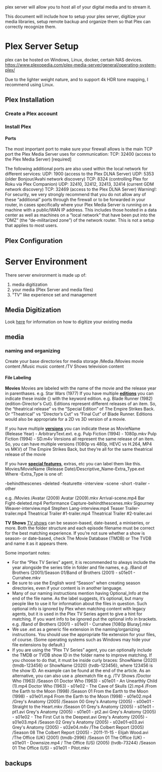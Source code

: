 plex server will allow you to host all of your digital media and to stream it.   

This document will include how to setup your plex server, digitize your media libraries, setup remote backup and organize them so that Plex can correctly recognize them.

# Plex Server Setup
plex can be hosted on Windows, Linux, docker, certain NAS devices.
https://www.plexopedia.com/plex-media-server/general/operating-system-plex/

Due to the lighter weight nature, and to support 4k HDR tone mapping, I recommend using Linux.

## Plex Installation
### Create a Plex account

### Install Plex

#### Ports
The most important port to make sure your firewall allows is the main TCP port the Plex Media Server uses for communication:
TCP: 32400 (access to the Plex Media Server) [required]

The following additional ports are also used within the local network for different services:
UDP: 1900 (access to the Plex DLNA Server)
UDP: 5353 (older Bonjour/Avahi network discovery)
TCP: 8324 (controlling Plex for Roku via Plex Companion)
UDP: 32410, 32412, 32413, 32414 (current GDM network discovery)
TCP: 32469 (access to the Plex DLNA Server)
Warning!: For security, we very strongly recommend that you do not allow any of these “additional” ports through the firewall or to be forwarded in your router, in cases specifically where your Plex Media Server is running on a machine with a public/WAN IP address. This includes those hosted in a data center as well as machines on a “local network” that have been put into the “DMZ” (the “de-militarized zone”) of the network router. This is not a setup that applies to most users.

## Plex Configuration 
# Server Environment
There server environment is made up of:
1. media digitization
2. your media (Plex Server and media files)
3. "TV" like experience set and management

## Media Digitization
Look [here](media-dig.md) for information on how to digitize your existing media

## media 
### naming and organizing 
Create your base directories for media storage
/Media
   /Movies
      movie content
   /Music
      music content
   /TV Shows
      television content

#### File Labeling
**Movies**
Movies are labeled with the name of the movie and the release year in parenthases.  e.g. Star Wars (1977)
If you have multiple [**editions**](https://support.plex.tv/articles/multiple-editions/) you can indicate these inside {} with the keyword edition.  e.g. Blade Runner (1982) {edition-Director's Cut}.
Editions represent different releases of an item. So, the “theatrical release” vs the “Special Edition” of The Empire Strikes Back. Or “Theatrical” vs “Director’s Cut” vs “Final Cut” of Blade Runner. Editions would also be appropriate for a 2D vs 3D version of a movie.

If you have multiple [**versions**](https://support.plex.tv/articles/200381043-multi-version-movies/) you can indicate these as MovieName (Release Year) - ArbitraryText.ext.  e.g. Pulp Fiction (1994) - 1080p.mkv  Pulp Fiction (1994) - SD.m4v
Versions all represent the same release of an item. So, you can have multiple versions (1080p vs 480p, HEVC vs H.264, MP4 vs MKV) of The Empire Strikes Back, but they’re all for the same theatrical release of the movie

If you have [**special features**](https://support.plex.tv/articles/local-files-for-trailers-and-extras/), extras, etc you can label them like this.  Movies/MovieName (Release Date)/Descriptive_Name-Extra_Type.ext
Where -Extra_Type is one of:

-behindthescenes
-deleted
-featurette
-interview
-scene
-short
-trailer
-other

e.g.
/Movies
   /Avatar (2009)
      Avatar (2009).mkv
      Arrival-scene.mp4
      Bar Fight-deleted.mp4
      Performance Capture-behindthescenes.mkv
      Sigourney Weaver-interview.mp4
      Stephen Lang-interview.mp4
      Teaser Trailer-trailer.mp4
      Theatrical Trailer #1-trailer.mp4
      Theatrical Trailer #2-trailer.avi

**TV Shows**
[TV shows](https://support.plex.tv/articles/naming-and-organizing-your-tv-show-files/) can be season-based, date-based, a miniseries, or more. Both the folder structure and each episode filename must be correct for the best matching experience. If you’re not sure whether a show is season- or date-based, check The Movie Database (TMDB) or The TVDB and name it as it appears there.

Some important notes:
- For the “Plex TV Series” agent, it is recommended to always include the year alongside the series title in folder and file names, e.g. /Band of Brothers (2001)/Season 01/Band of Brothers (2001) - s01e01 - Currahee.mkv
- Be sure to use the English word “Season” when creating season directories, even if your content is in another language.
- Many of our naming instructions mention having Optional_Info at the end of the file name. As the label suggests, it’s optional, but many people like to use it for information about the files in question. Such optional info is ignored by Plex when matching content with legacy agents, but it is used in the Plex TV Series agent to give a hint for matching. If you want info to be ignored put the optional info in brackets. e.g. /Band of Brothers (2001) - s01e01 - Currahee [1080p Bluray].mkv
- We use .ext as a generic file extension in the naming/organizing instructions. You should use the appropriate file extension for your files, of course. (Some operating systems such as Windows may hide your file extensions by default.)
- If you are using the “Plex TV Series” agent, you can optionally include the TMDB or TVDB show ID in the folder name to improve matching. If you choose to do that, it must be inside curly braces: ShowName (2020) {tmdb-123456} or ShowName (2020) {tvdb-123456}, where 123456 is the show ID. An example can be found at the end of the article.
As an alternative, you can also use a .plexmatch file
e.g.
/TV Shows
   /Doctor Who (1963)
      /Season 01
         Doctor Who (1963) - s01e01 - An Unearthly Child (1).mp4
         Doctor Who (1963) - s01e02 - The Cave of Skulls (2).mp4
   /From the Earth to the Moon (1998)
      /Season 01
         From the Earth to the Moon (1998) - s01e01.mp4
         From the Earth to the Moon (1998) - s01e02.mp4
   /Grey's Anatomy (2005)
      /Season 00
         Grey's Anatomy (2005) - s00e01 - Straight to the Heart.mkv
      /Season 01
         Grey's Anatomy (2005) - s01e01 - pt1.avi
         Grey's Anatomy (2005) - s01e01 - pt2.avi
         Grey's Anatomy (2005) - s01e02 - The First Cut is the Deepest.avi
         Grey's Anatomy (2005) - s01e03.mp4
      /Season 02
         Grey's Anatomy (2005) - s02e01-e03.avi
         Grey's Anatomy (2005) - s02e04.m4v
   /The Colbert Report (2005)
      /Season 08
         The Colbert Report (2005) - 2011-11-15 - Elijah Wood.avi
   /The Office (UK) (2001) {tmdb-2996}
      /Season 01
         The Office (UK) - s01e01 - Downsize.mp4
   / The Office (US) (2005) {tvdb-73244}
      /Season 01
         The Office (US) - s01e01 - Pilot.mkv

## backups


